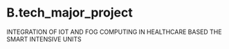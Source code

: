 # B.tech_major_project
 INTEGRATION OF IOT AND FOG COMPUTING IN HEALTHCARE BASED THE SMART INTENSIVE UNITS
